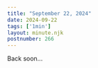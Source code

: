 ```yaml
---
title: "September 22, 2024"
date: 2024-09-22
tags: ['1min']
layout: minute.njk
postnumber: 266
---
```

Back soon...
